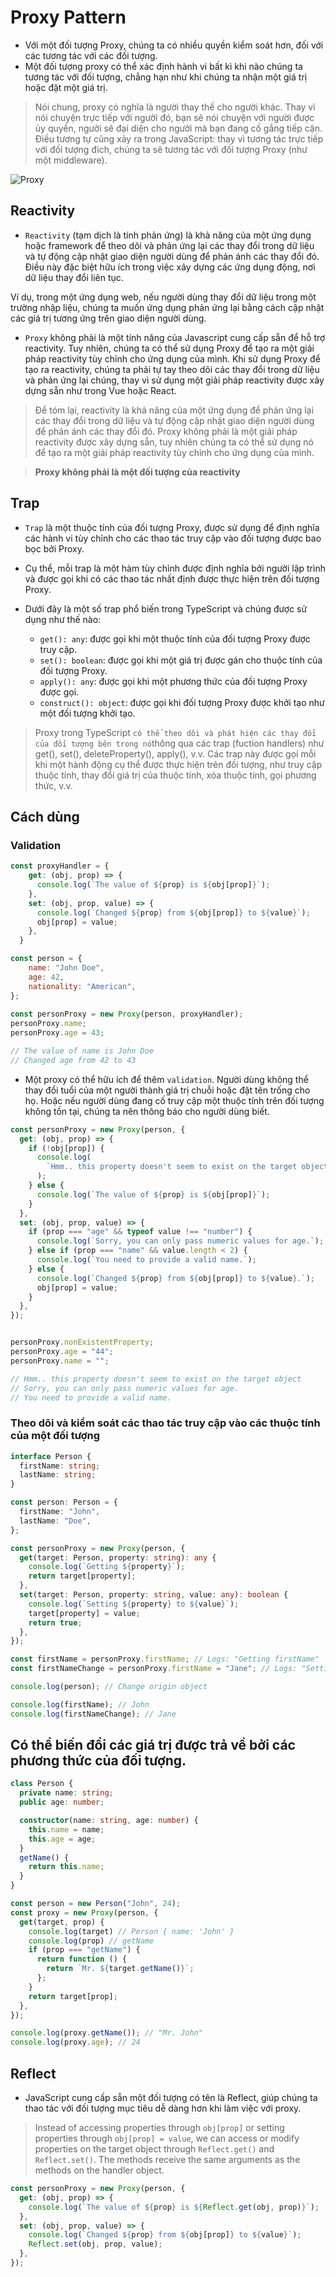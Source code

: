 # Proxy Pattern

- Với một đối tượng Proxy, chúng ta có nhiều quyền kiểm soát hơn, đối với các tương tác với các đối tượng. 
- Một đối tượng proxy có thể xác định hành vi bất kì khi nào chúng ta tương tác với đối tượng, chẳng hạn như khi chúng ta nhận một giá trị hoặc đặt một giá trị.

> Nói chung, proxy có nghĩa là người thay thế cho người khác. Thay vì nói chuyện trực tiếp với người đó, bạn sẽ nói chuyện với người được ủy quyền, người sẽ đại diện cho người mà bạn đang cố gắng tiếp cận. Điều tương tự cũng xảy ra trong JavaScript: thay vì tương tác trực tiếp với đối tượng đích, chúng ta sẽ tương tác với đối tượng Proxy (như một middleware).

![Proxy](./JavaScript-Proxy.png)

## Reactivity

- `Reactivity` (tạm dịch là tính phản ứng) là khả năng của một ứng dụng hoặc framework để theo dõi và phản ứng lại các thay đổi trong dữ liệu và tự động cập nhật giao diện người dùng để phản ánh các thay đổi đó. Điều này đặc biệt hữu ích trong việc xây dựng các ứng dụng động, nơi dữ liệu thay đổi liên tục.

Ví dụ, trong một ứng dụng web, nếu người dùng thay đổi dữ liệu trong một trường nhập liệu, chúng ta muốn ứng dụng phản ứng lại bằng cách cập nhật các giá trị tương ứng trên giao diện người dùng.

- `Proxy` không phải là một tính năng của Javascript cung cấp sẵn để hỗ trợ reactivity. Tuy nhiên, chúng ta có thể sử dụng Proxy để tạo ra một giải pháp reactivity tùy chỉnh cho ứng dụng của mình. Khi sử dụng Proxy để tạo ra reactivity, chúng ta phải tự tay theo dõi các thay đổi trong dữ liệu và phản ứng lại chúng, thay vì sử dụng một giải pháp reactivity được xây dựng sẵn như trong Vue hoặc React.

> Để tóm lại, reactivity là khả năng của một ứng dụng để phản ứng lại các thay đổi trong dữ liệu và tự động cập nhật giao diện người dùng để phản ánh các thay đổi đó. Proxy không phải là một giải pháp reactivity được xây dựng sẵn, tuy nhiên chúng ta có thể sử dụng nó để tạo ra một giải pháp reactivity tùy chỉnh cho ứng dụng của mình.

> **Proxy không phải là một đối tượng của reactivity**

## Trap

- `Trap` là một thuộc tính của đối tượng Proxy, được sử dụng để định nghĩa các hành vi tùy chỉnh cho các thao tác truy cập vào đối tượng được bao bọc bởi Proxy.

- Cụ thể, mỗi trap là một hàm tùy chỉnh được định nghĩa bởi người lập trình và được gọi khi có các thao tác nhất định được thực hiện trên đối tượng Proxy.

- Dưới đây là một số trap phổ biến trong TypeScript và chúng được sử dụng như thế nào:
  - `get(): any`: được gọi khi một thuộc tính của đối tượng Proxy được truy cập.
  - `set(): boolean`: được gọi khi một giá trị được gán cho thuộc tính của đối tượng Proxy.
  - `apply(): any`: được gọi khi một phương thức của đối tượng Proxy được gọi.
  - `construct(): object`: được gọi khi đối tượng Proxy được khởi tạo như một đối tượng khởi tạo.

> Proxy trong TypeScript `có thể theo dõi và phát hiện các thay đổi của đối tượng bên trong nó`thông qua các trap (fuction handlers) như get(), set(), deleteProperty(), apply(), v.v. Các trap này được gọi mỗi khi một hành động cụ thể được thực hiện trên đối tượng, như truy cập thuộc tính, thay đổi giá trị của thuộc tính, xóa thuộc tính, gọi phương thức, v.v.

## Cách dùng 

### Validation

```js
const proxyHandler = {
    get: (obj, prop) => {
      console.log(`The value of ${prop} is ${obj[prop]}`);
    },
    set: (obj, prop, value) => {
      console.log(`Changed ${prop} from ${obj[prop]} to ${value}`);
      obj[prop] = value;
    },
  }

const person = {
    name: "John Doe",
    age: 42,
    nationality: "American",
};
   
const personProxy = new Proxy(person, proxyHandler);
personProxy.name;
personProxy.age = 43;

// The value of name is John Doe
// Changed age from 42 to 43
```

- Một proxy có thể hữu ích để thêm `validation`. Người dùng không thể thay đổi tuổi của một người thành giá trị chuỗi hoặc đặt tên trống cho họ. Hoặc nếu người dùng đang cố truy cập một thuộc tính trên đối tượng không tồn tại, chúng ta nên thông báo cho người dùng biết.

```js
const personProxy = new Proxy(person, {
  get: (obj, prop) => {
    if (!obj[prop]) {
      console.log(
        `Hmm.. this property doesn't seem to exist on the target object`
      );
    } else {
      console.log(`The value of ${prop} is ${obj[prop]}`);
    }
  },
  set: (obj, prop, value) => {
    if (prop === "age" && typeof value !== "number") {
      console.log(`Sorry, you can only pass numeric values for age.`);
    } else if (prop === "name" && value.length < 2) {
      console.log(`You need to provide a valid name.`);
    } else {
      console.log(`Changed ${prop} from ${obj[prop]} to ${value}.`);
      obj[prop] = value;
    }
  },
});


personProxy.nonExistentProperty;
personProxy.age = "44";
personProxy.name = "";

// Hmm.. this property doesn't seem to exist on the target object
// Sorry, you can only pass numeric values for age.
// You need to provide a valid name.
```

### Theo dõi và kiểm soát các thao tác truy cập vào các thuộc tính của một đối tượng

```ts
interface Person {
  firstName: string;
  lastName: string;
}

const person: Person = {
  firstName: "John",
  lastName: "Doe",
};

const personProxy = new Proxy(person, {
  get(target: Person, property: string): any {
    console.log(`Getting ${property}`);
    return target[property];
  },
  set(target: Person, property: string, value: any): boolean {
    console.log(`Setting ${property} to ${value}`);
    target[property] = value;
    return true;
  },
});

const firstName = personProxy.firstName; // Logs: "Getting firstName"
const firstNameChange = personProxy.firstName = "Jane"; // Logs: "Setting firstName to Jane"

console.log(person); // Change origin object

console.log(firstName); // John
console.log(firstNameChange); // Jane
```

## Có thể biến đổi các giá trị được trả về bởi các phương thức của đối tượng.

```ts
class Person {
  private name: string;
  public age: number;

  constructor(name: string, age: number) {
    this.name = name;
    this.age = age;
  }
  getName() {
    return this.name;
  }
}

const person = new Person("John", 24);
const proxy = new Proxy(person, {
  get(target, prop) {
    console.log(target) // Person { name: 'John' }
    console.log(prop) // getName
    if (prop === "getName") {
      return function () {
        return `Mr. ${target.getName()}`;
      };
    }
    return target[prop];
  },
});

console.log(proxy.getName()); // "Mr. John"
console.log(proxy.age); // 24
```

## Reflect

- JavaScript cung cấp sẵn một đối tượng có tên là Reflect, giúp chúng ta thao tác với đối tượng mục tiêu dễ dàng hơn khi làm việc với proxy.

> Instead of accessing properties through `obj[prop]` or setting properties through `obj[prop] = value`, we can access or modify properties on the target object through `Reflect.get()` and `Reflect.set()`. The methods receive the same arguments as the methods on the handler object.

```js
const personProxy = new Proxy(person, {
  get: (obj, prop) => {
    console.log(`The value of ${prop} is ${Reflect.get(obj, prop)}`);
  },
  set: (obj, prop, value) => {
    console.log(`Changed ${prop} from ${obj[prop]} to ${value}`);
    Reflect.set(obj, prop, value);
  },
});
```